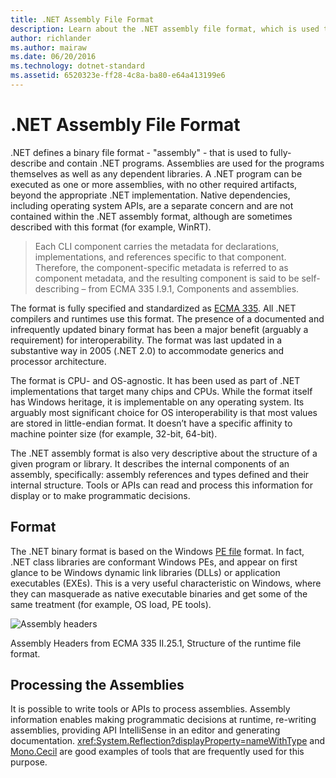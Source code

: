 ```yaml
---
title: .NET Assembly File Format
description: Learn about the .NET assembly file format, which is used to describe and contain .NET apps and libraries.
author: richlander
ms.author: mairaw
ms.date: 06/20/2016
ms.technology: dotnet-standard
ms.assetid: 6520323e-ff28-4c8a-ba80-e64a413199e6
---
```


# .NET Assembly File Format

.NET defines a binary file format - "assembly" - that is used to fully-describe and contain .NET programs. Assemblies are used for the programs themselves as well as any dependent libraries. A .NET program can be executed as one or more assemblies, with no other required artifacts, beyond the appropriate .NET implementation. Native dependencies, including operating system APIs, are a separate concern and are not contained within the .NET assembly format, although are sometimes described with this format (for example, WinRT).

> Each CLI component carries the metadata for declarations, implementations, and references specific to that component. Therefore, the component-specific metadata is referred to as component metadata, and the resulting component is said to be self-describing – from ECMA 335 I.9.1, Components and assemblies.

The format is fully specified and standardized as [ECMA 335](https://www.ecma-international.org/publications/standards/Ecma-335.htm). All .NET compilers and runtimes use this format. The presence of a documented and infrequently updated binary format has been a major benefit (arguably a requirement) for interoperability. The format was last updated in a substantive way in 2005 (.NET 2.0) to accommodate generics and processor architecture.

The format is CPU- and OS-agnostic. It has been used as part of .NET implementations that target many chips and CPUs. While the format itself has Windows heritage, it is implementable on any operating system. Its arguably most significant choice for OS interoperability is that most values are stored in little-endian format. It doesn’t have a specific affinity to machine pointer size (for example, 32-bit, 64-bit).

The .NET assembly format is also very descriptive about the structure of a given program or library. It describes the internal components of an assembly, specifically: assembly references and types defined and their internal structure. Tools or APIs can read and process this information for display or to make programmatic decisions.

## Format

The .NET binary format is based on the Windows [PE file](https://en.wikipedia.org/wiki/Portable_Executable) format. In fact, .NET class libraries are conformant Windows PEs, and appear on first glance to be Windows dynamic link libraries (DLLs) or application executables (EXEs). This is a very useful characteristic on Windows, where they can masquerade as native executable binaries and get some of the same treatment (for example, OS load, PE tools).

![Assembly headers](../media/assembly-format/assembly-headers.png)

Assembly Headers from ECMA 335 II.25.1, Structure of the runtime file format.

## Processing the Assemblies

It is possible to write tools or APIs to process assemblies. Assembly information enables making programmatic decisions at runtime, re-writing assemblies, providing API IntelliSense in an editor and generating documentation. <xref:System.Reflection?displayProperty=nameWithType> and [Mono.Cecil](https://www.mono-project.com/docs/tools+libraries/libraries/Mono.Cecil/) are good examples of tools that are frequently used for this purpose.
